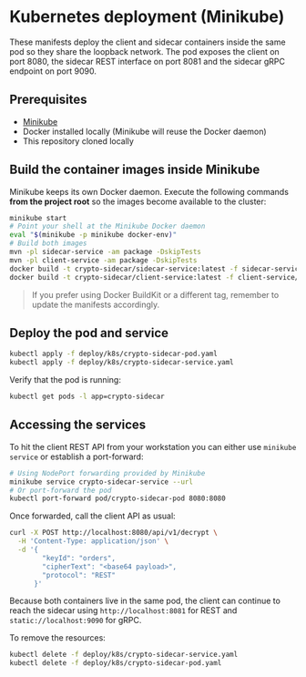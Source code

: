 # Kubernetes deployment (Minikube)

These manifests deploy the client and sidecar containers inside the same pod so they share the loopback network. The pod exposes the client on port 8080, the sidecar REST interface on port 8081 and the sidecar gRPC endpoint on port 9090.

## Prerequisites

* [Minikube](https://minikube.sigs.k8s.io/docs/start/)
* Docker installed locally (Minikube will reuse the Docker daemon)
* This repository cloned locally

## Build the container images inside Minikube

Minikube keeps its own Docker daemon. Execute the following commands **from the project root** so the images become available to the cluster:

```bash
minikube start
# Point your shell at the Minikube Docker daemon
eval "$(minikube -p minikube docker-env)"
# Build both images
mvn -pl sidecar-service -am package -DskipTests
mvn -pl client-service -am package -DskipTests
docker build -t crypto-sidecar/sidecar-service:latest -f sidecar-service/Dockerfile .
docker build -t crypto-sidecar/client-service:latest -f client-service/Dockerfile .
```

> If you prefer using Docker BuildKit or a different tag, remember to update the manifests accordingly.

## Deploy the pod and service

```bash
kubectl apply -f deploy/k8s/crypto-sidecar-pod.yaml
kubectl apply -f deploy/k8s/crypto-sidecar-service.yaml
```

Verify that the pod is running:

```bash
kubectl get pods -l app=crypto-sidecar
```

## Accessing the services

To hit the client REST API from your workstation you can either use `minikube service` or establish a port-forward:

```bash
# Using NodePort forwarding provided by Minikube
minikube service crypto-sidecar-service --url
# Or port-forward the pod
kubectl port-forward pod/crypto-sidecar-pod 8080:8080
```

Once forwarded, call the client API as usual:

```bash
curl -X POST http://localhost:8080/api/v1/decrypt \
  -H 'Content-Type: application/json' \
  -d '{
        "keyId": "orders",
        "cipherText": "<base64 payload>",
        "protocol": "REST"
      }'
```

Because both containers live in the same pod, the client can continue to reach the sidecar using `http://localhost:8081` for REST and `static://localhost:9090` for gRPC.

To remove the resources:

```bash
kubectl delete -f deploy/k8s/crypto-sidecar-service.yaml
kubectl delete -f deploy/k8s/crypto-sidecar-pod.yaml
```
